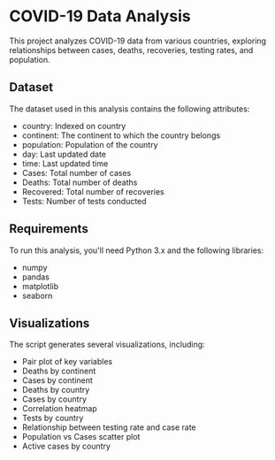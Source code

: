 # COVID-19 Data Analysis
This project analyzes COVID-19 data from various countries, exploring relationships between cases, deaths, recoveries, testing rates, and population.

## Dataset

The dataset used in this analysis contains the following attributes:
- country: Indexed on country
- continent: The continent to which the country belongs
- population: Population of the country
- day: Last updated date
- time: Last updated time
- Cases: Total number of cases
- Deaths: Total number of deaths
- Recovered: Total number of recoveries
- Tests: Number of tests conducted

## Requirements

To run this analysis, you'll need Python 3.x and the following libraries:
- numpy
- pandas
- matplotlib
- seaborn


## Visualizations

The script generates several visualizations, including:
- Pair plot of key variables
- Deaths by continent
- Cases by continent
- Deaths by country
- Cases by country
- Correlation heatmap
- Tests by country
- Relationship between testing rate and case rate
- Population vs Cases scatter plot
- Active cases by country
